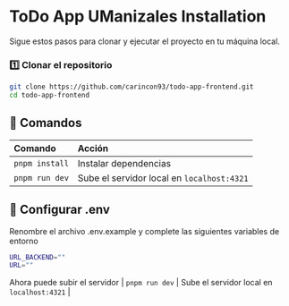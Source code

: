 # ToDo App UManizales Installation

Sigue estos pasos para clonar y ejecutar el proyecto en tu máquina local.

### 1️⃣ Clonar el repositorio

```sh
git clone https://github.com/carincon93/todo-app-frontend.git
cd todo-app-frontend
```

## 🧞 Comandos

| Comando                    | Acción                                           |
| :------------------------- | :----------------------------------------------- |
| `pnpm install`             | Instalar dependencias                            |
| `pnpm run dev`             | Sube el servidor local en  `localhost:4321`      |

## 🧞 Configurar .env
Renombre el archivo .env.example y complete las siguientes variables de entorno
```sh
URL_BACKEND=""
URL=""
```

Ahora puede subir el servidor
| `pnpm run dev`             | Sube el servidor local en  `localhost:4321`      |
